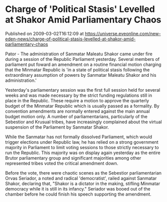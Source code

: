 # Charge of 'Political Stasis' Levelled at Shakor Amid Parliamentary Chaos
Published on 2009-03-02T16:12:09 at https://universe.eveonline.com/new-eden-news/charge-of-political-stasis-levelled-at-shakor-amid-parliamentary-chaos

Pator - The administration of Sanmatar Maleatu Shakor came under fire during a session of the Republic Parliament yesterday. Several members of parliament put foward an amendment on a routine financial motion charging that the Minmatar Republic is 'in a state of political stasis following the extraordinary assumption of powers by Sanmatar Maleatu Shakor and his administration.'

Yesterday's parliamentary session was the first full session held for several weeks and was made necessary by the strict funding regulations still in place in the Republic. These require a motion to approve the quarterly budget of the Minmatar Republic which is usually passed as a formality. By convention amendments are normally entered against the main annual budget motion only. A number of parliamentarians, particularly of the Sebestior and Krusual tribes, have increasingly complained about the virtual suspension of the Parliament by Sanmatar Shakor.

While the Sanmatar has not formally dissolved Parliament, which would trigger elections under Republic law, he has relied on a strong government majority in Parliament to limit voting sessions to those strictly necessary to run the Republic. This majority was on display again yesterday as the entire Brutor parliamentary group and significant majorities among other represented tribes voted the critical amendment down.

Before the vote, there were chaotic scenes as the Sebestior parliamentarian Orvas Seriador, a noted and radical 'democratist', railed against Sanmatar Shakor, declaring that, "Shakor is a dictator in the making, stifling Minmatar democracy while it is still in its infancy." Seriador was booed out of the chamber before he could finish his speech supporting the amendment.
